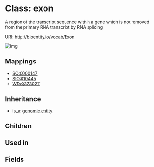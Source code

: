 # Class: exon


A region of the transcript sequence within a gene which is not removed from the primary RNA transcript by RNA splicing

URI: http://bioentity.io/vocab/Exon

![img](http://yuml.me/diagram/nofunky/class/\[GenomicEntity]^-\[Exon],%20)
## Mappings

 * [SO:0000147](http://purl.obolibrary.org/obo/SO_0000147)
 * [SIO:010445](http://semanticscience.org/resource/SIO_010445)
 * [WD:Q373027](http://purl.obolibrary.org/obo/WD_Q373027)
## Inheritance

 *  is_a: [genomic entity](GenomicEntity.md)
## Children

## Used in

## Fields

